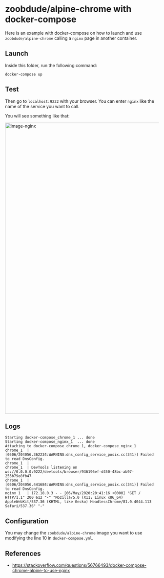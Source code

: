 # zoobdude/alpine-chrome with docker-compose

Here is an example with docker-compose on how to launch and use `zoobdude/alpine-chrome` calling a `nginx` page in another container.

## Launch

Inside this folder, run the following command:

```
docker-compose up
```

## Test

Then go to `localhost:9222` with your browser.
You can enter `nginx` like the name of the service you want to call.

You will see something like that:

<img width="951" alt="image-nginx" src="https://user-images.githubusercontent.com/525974/81261911-34b67900-903d-11ea-9f3c-14aca6fc0477.png">


## Logs

```
Starting docker-compose_chrome_1 ... done
Starting docker-compose_nginx_1  ... done
Attaching to docker-compose_chrome_1, docker-compose_nginx_1
chrome_1  | [0506/204056.362234:WARNING:dns_config_service_posix.cc(341)] Failed to read DnsConfig.
chrome_1  |
chrome_1  | DevTools listening on ws://0.0.0.0:9222/devtools/browser/936196ef-d450-48bc-ab97-255b79e8fb47
chrome_1  | [0506/204056.441684:WARNING:dns_config_service_posix.cc(341)] Failed to read DnsConfig.
nginx_1   | 172.18.0.3 - - [06/May/2020:20:41:16 +0000] "GET / HTTP/1.1" 200 612 "-" "Mozilla/5.0 (X11; Linux x86_64) AppleWebKit/537.36 (KHTML, like Gecko) HeadlessChrome/81.0.4044.113 Safari/537.36" "-"
```

## Configuration

You may change the `zoobdude/alpine-chrome` image you want to use modifying the line 10 in `docker-compose.yml`.

## References

- https://stackoverflow.com/questions/56766493/docker-compose-chrome-alpine-to-use-nginx
